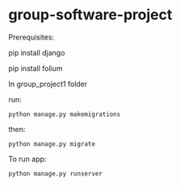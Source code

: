 # group-software-project
Prerequisites:
  
  pip install django

  pip install folium

In group_project1 folder 

run:
    
    python manage.py makemigrations

then:
    
    python manage.py migrate


To run app:
   
    python manage.py runserver